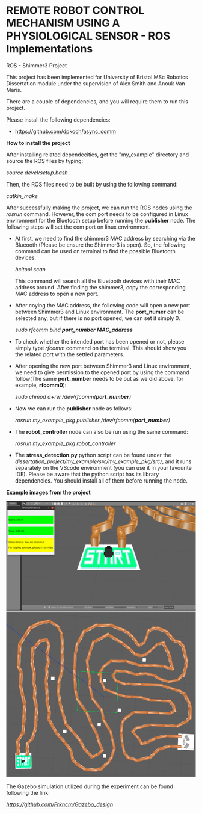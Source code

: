 # REMOTE ROBOT CONTROL MECHANISM USING A PHYSIOLOGICAL SENSOR - ROS Implementations
ROS - Shimmer3 Project

This project has been implemented for University of Bristol MSc Robotics Dissertation module under 
the supervision of Alex Smith and Anouk Van Maris. 

There are a couple of dependencies, and you will require them to run 
this project.

Please install the following dependencies:

- https://github.com/dpkoch/async_comm


**How to install the project**

  After installing related dependecities, get the "my_example" directory and source the ROS files by typing:
  
  *source devel/setup.bash*
  
  Then, the ROS files need to be built by using the following command:
  
  *catkin_make*
  
  After successfully making the project, we can run the ROS nodes using the *rosrun* command. However, the com port needs to be configured in Linux environment for the Bluetooth setup before running the **publisher** node. The following steps will set the com port on linux environment.
  - At first, we need to find the shimmer3 MAC address by searching via the Blueooth (Please be ensure the Shimmer3 is open). So, the following command can be used on terminal to find the possible Bluetooth devices.
  
    *hcitool scan*
    
    This command will search all the Bluetooth devices with their MAC address around. After finding the shimmer3, copy the corresponding MAC address to open a new port.
    
  - After coying the MAC address, the following code will open a new port between Shimmer3 and Linux environment. The **port_numer** can be selected any, but if there is no port opened, we can set it simply 0. 
  
    *sudo rfcomm bind **port_number** **MAC_address***
    
  - To check whether the intended port has been opened or not, please simply type *rfcomm* command on the terminal. This should show you the related port with the settled parameters.
  
  - After opening the new port between Shimmer3 and Linux environment, we need to give permission to the opened port by using the command follow(The same **port_number** needs to be put as we did above, for example, **rfcomm0**):
    
    *sudo chmod a+rw /dev/rfcomm(**port_number**)*
    
  - Now we can run the **publisher** node as follows:
    
    *rosrun my_example_pkg publisher /dev/rfcomm(**port_number**)*
    
  - The **robot_controller** node can also be run using the same command:
  
    *rosrun my_example_pkg robot_controller*
    
  - The **stress_detection.py** python script can be found under the *dissertation_project/my_example/src/my_example_pkg/src/*, and it runs separately on the VScode environment (you can use it in your favourite IDE). Please be aware that the python script has its library dependencies. You should install all of them before running the node.
  

**Example images from the project**

![plot](./images/gazebo_ros_exp.png)  ![plot](./images/whole_path.png)

The Gazebo simulation utilized during the experiment can be found following the link:

*https://github.com/Frkncm/Gazebo_design*



